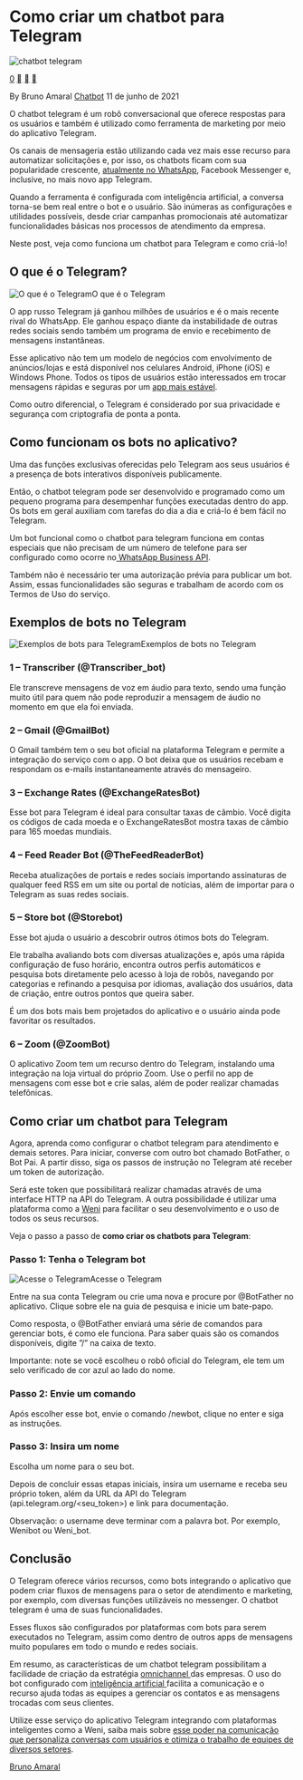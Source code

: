 # Como criar um chatbot para Telegram

![chatbot telegram](https://weni.ai/wp-content/uploads/2021/06/chatbot-telegram-thegem-blog-default.jpg)

[0](https://weni.ai/blog/como-criar-um-chatbot-para-telegram/#respond) [](https://weni.ai/blog/inteligencia-artificial-no-brasil/) [](https://weni.ai/blog/category/chatbot/) [](https://weni.ai/blog/plataforma-omnichannel/)

By Bruno Amaral [Chatbot](https://weni.ai/blog/category/chatbot/) 11 de junho de 2021

O chatbot telegram é um robô conversacional que oferece respostas para os usuários e também é utilizado como ferramenta de marketing por meio do aplicativo Telegram.

Os canais de mensageria estão utilizando cada vez mais esse recurso para automatizar solicitações e, por isso, os chatbots ficam com sua popularidade crescente, [atualmente no WhatsApp](https://weni.ai/blog/chatbot-no-whatsapp-o-que-e-como-criar-e-usar/), Facebook Messenger e, inclusive, no mais novo app Telegram.

Quando a ferramenta é configurada com inteligência artificial, a conversa torna-se bem real entre o bot e o usuário. São inúmeras as configurações e utilidades possíveis, desde criar campanhas promocionais até automatizar funcionalidades básicas nos processos de atendimento da empresa.

Neste post, veja como funciona um chatbot para Telegram e como criá-lo!

## O que é o Telegram?

![O que é o Telegram](https://weni.ai/wp-content/uploads/2021/06/o-que-e-telegram-1-1024x683.jpg)O que é o Telegram

O app russo Telegram já ganhou milhões de usuários e é o mais recente rival do WhatsApp. Ele ganhou espaço diante da instabilidade de outras redes sociais sendo também um programa de envio e recebimento de mensagens instantâneas.

Esse aplicativo não tem um modelo de negócios com envolvimento de anúncios/lojas e está disponível nos celulares Android, iPhone (iOS) e Windows Phone. Todos os tipos de usuários estão interessados em trocar mensagens rápidas e seguras por um [app mais estável](https://www.techtudo.com.br/noticias/2019/03/telegram-ganha-milhoes-de-usuarios-em-um-dia-apos-problema-do-whatsapp.ghtml).

Como outro diferencial, o Telegram é considerado por sua privacidade e segurança com criptografia de ponta a ponta.

## Como funcionam os bots no aplicativo?

Uma das funções exclusivas oferecidas pelo Telegram aos seus usuários é a presença de bots interativos disponíveis publicamente.

Então, o chatbot telegram pode ser desenvolvido e programado como um pequeno programa para desempenhar funções executadas dentro do app. Os bots em geral auxiliam com tarefas do dia a dia e criá-lo é bem fácil no Telegram.

Um bot funcional como o chatbot para telegram funciona em contas especiais que não precisam de um número de telefone para ser configurado como ocorre no[ WhatsApp Business API](https://weni.ai/blog/whatsapp-business-api/).

Também não é necessário ter uma autorização prévia para publicar um bot. Assim, essas funcionalidades são seguras e trabalham de acordo com os Termos de Uso do serviço.

## Exemplos de bots no Telegram

![Exemplos de bots para Telegram](https://weni.ai/wp-content/uploads/2021/06/exemplos-de-bot-telegram-1024x731.jpg)Exemplos de bots no Telegram

### 1 – Transcriber (@Transcriber_bot)

Ele transcreve mensagens de voz em áudio para texto, sendo uma função muito útil para quem não pode reproduzir a mensagem de áudio no momento em que ela foi enviada.

### 2 – Gmail (@GmailBot)

O Gmail também tem o seu bot oficial na plataforma Telegram e permite a integração do serviço com o app. O bot deixa que os usuários recebam e respondam os e-mails instantaneamente através do mensageiro.

### 3 – Exchange Rates (@ExchangeRatesBot)

Esse bot para Telegram é ideal para consultar taxas de câmbio. Você digita os códigos de cada moeda e o ExchangeRatesBot mostra taxas de câmbio para 165 moedas mundiais.

### 4 – Feed Reader Bot (@TheFeedReaderBot)

Receba atualizações de portais e redes sociais importando assinaturas de qualquer feed RSS em um site ou portal de notícias, além de importar para o Telegram as suas redes sociais.

### 5 – Store bot (@Storebot)

Esse bot ajuda o usuário a descobrir outros ótimos bots do Telegram. 

Ele trabalha avaliando bots com diversas atualizações e, após uma rápida configuração de fuso horário, encontra outros perfis automáticos e pesquisa bots diretamente pelo acesso à loja de robôs, navegando por categorias e refinando a pesquisa por idiomas, avaliação dos usuários, data de criação, entre outros pontos que queira saber.

É um dos bots mais bem projetados do aplicativo e o usuário ainda pode favoritar os resultados.

### 6 – Zoom (@ZoomBot)

O aplicativo Zoom tem um recurso dentro do Telegram, instalando uma integração na loja virtual do próprio Zoom. Use o perfil no app de mensagens com esse bot e crie salas, além de poder realizar chamadas telefônicas.

## Como criar um chatbot para Telegram

Agora, aprenda como configurar o chatbot telegram para atendimento e demais setores. Para iniciar, converse com outro bot chamado BotFather, o Bot Pai. A partir disso, siga os passos de instrução no Telegram até receber um token de autorização.

Será este token que possibilitará realizar chamadas através de uma interface HTTP na API do Telegram. A outra possibilidade é utilizar uma plataforma como a [Weni](https://weni.ai/integracoes/) para facilitar o seu desenvolvimento e o uso de todos os seus recursos.

Veja o passo a passo de **como criar os chatbots para Telegram**:

### Passo 1: Tenha o Telegram bot

![Acesse o Telegram](https://weni.ai/wp-content/uploads/2021/06/telegram-1024x683.jpg)Acesse o Telegram

Entre na sua conta Telegram ou crie uma nova e procure por @BotFather no aplicativo. Clique sobre ele na guia de pesquisa e inicie um bate-papo. 

Como resposta, o @BotFather enviará uma série de comandos para gerenciar bots, é como ele funciona. Para saber quais são os comandos disponíveis, digite ”/” na caixa de texto.

Importante: note se você escolheu o robô oficial do Telegram, ele tem um selo verificado de cor azul ao lado do nome.

### Passo 2: Envie um comando

Após escolher esse bot, envie o comando /newbot, clique no enter e siga as instruções.

### Passo 3: Insira um nome

Escolha um nome para o seu bot. 

Depois de concluir essas etapas iniciais, insira um username e receba seu próprio token, além da URL da API do Telegram (api.telegram.org/<seu_token>) e link para documentação. 

Observação: o username deve terminar com a palavra bot. Por exemplo, Wenibot ou Weni_bot.

## Conclusão

O Telegram oferece vários recursos, como bots integrando o aplicativo que podem criar fluxos de mensagens para o setor de atendimento e marketing, por exemplo, com diversas funções utilizáveis no messenger. O chatbot telegram é uma de suas funcionalidades.

Esses fluxos são configurados por plataformas com bots para serem executados no Telegram, assim como dentro de outros apps de mensagens muito populares em todo o mundo e redes sociais.

Em resumo, as características de um chatbot telegram possibilitam a facilidade de criação da estratégia [omnichannel ](https://weni.ai/blog/atendimento-omnichannel-o-que-e-e-como-funciona/)das empresas. O uso do bot configurado com [inteligência artificial ](https://weni.ai/blog/inteligencia-artificial-como-surgiu-e-exemplos/)facilita a comunicação e o recurso ajuda todas as equipes a gerenciar os contatos e as mensagens trocadas com seus clientes.

Utilize esse serviço do aplicativo Telegram integrando com plataformas inteligentes como a Weni, saiba mais sobre [esse poder na comunicação que personaliza conversas com usuários e otimiza o trabalho de equipes de diversos setores](https://weni.ai/integracoes/).

[Bruno Amaral](https://weni.ai/blog/author/brunoamaral/)
